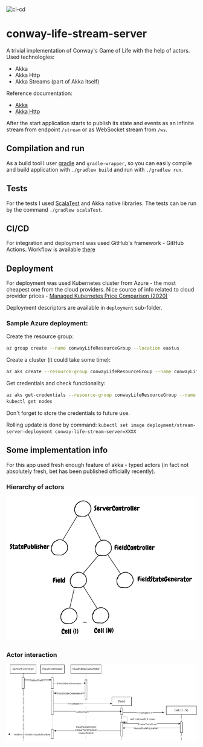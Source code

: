 ![ci-cd](https://github.com/fedor-malyshkin/conway-life-stream-server/workflows/ci-cd/badge.svg)

# conway-life-stream-server
A trivial implementation of Conway's Game of Life with the help of actors. Used technologies:
* Akka
* Akka Http
* Akka Streams (part of Akka itself)

Reference documentation:
* [Akka](https://doc.akka.io/docs/akka/current/)
* [Akka Http](https://doc.akka.io/docs/akka-http/current/)

After the start application starts to publish its state and events as an infinite stream from endpoint `/stream` or as WebSocket stream from `/ws`.

## Compilation and run
As a build tool I user [gradle](https://gradle.org/) and `gradle-wrapper`, so you can easily compile and build 
application with `./gradlew build` and run with `./gradlew run`.

## Tests
For the tests I used [ScalaTest](https://www.scalatest.org/) and Akka native libraries. The tests can be run by the command `./gradlew scalaTest`.

## CI/CD
For integration and deployment was used GitHub's framework - GitHub Actions. Workflow is available [there](.github/workflows/ci-cd.yml)

## Deployment 
For deployment was used Kubernetes cluster from Azure - the most cheapest one from the cloud providers.
Nice source of info related to cloud provider prices - [Managed Kubernetes Price Comparison (2020)](https://devopsdirective.com/posts/2020/03/managed-kubernetes-comparison/)

Deployment descriptors are available in `deployment` sub-folder.

### Sample Azure deployment:
Create the resource group:
```sh
az group create --name conwayLifeResourceGroup --location eastus
```
Create a cluster (it could take some time):
```sh
az aks create --resource-group conwayLifeResourceGroup --name conwayLifeAKSCluster --node-count 1  --node-vm-size Standard_B2s --enable-addons monitoring --generate-ssh-keys
```

Get credentials and check functionality:
```sh
az aks get-credentials --resource-group conwayLifeResourceGroup --name conwayLifeAKSCluster
kubectl get nodes
```
Don't forget to store the credentials to future use.

Rolling update is done by command: `kubectl set image deployment/stream-server-deployment conway-life-stream-server=XXXX`

## Some implementation info
For this app used fresh enough feature of akka - typed actors (in fact not absolutely fresh,
bet has been published officially recently).

### Hierarchy of actors
![hierarchy](docs/images/hierarchy.png)

### Actor interaction
![interaction](docs/images/interaction.png)
